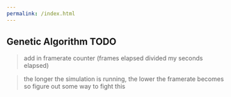 ```yaml
---
permalink: /index.html
---
```


## Genetic Algorithm TODO

> add in framerate counter (frames elapsed divided my seconds elapsed)

> the longer the simulation is running, the lower the framerate becomes so figure out some way to fight this